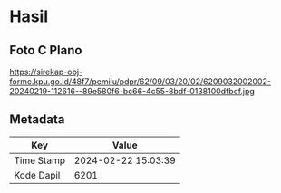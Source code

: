 # Hasil

## Foto C Plano

https://sirekap-obj-formc.kpu.go.id/48f7/pemilu/pdpr/62/09/03/20/02/6209032002002-20240219-112616--89e580f6-bc66-4c55-8bdf-0138100dfbcf.jpg


## Metadata

| Key        | Value               |
| ---------- | ------------------- |
| Time Stamp | 2024-02-22 15:03:39 |
| Kode Dapil | 6201                |



